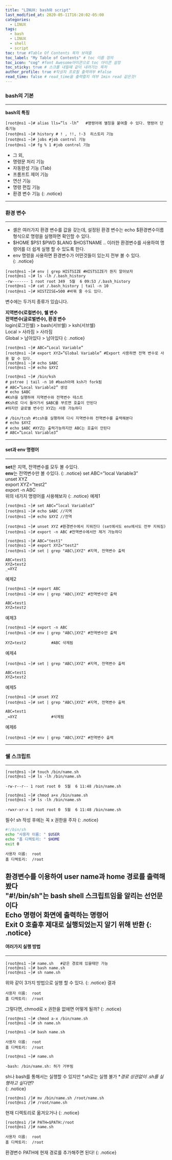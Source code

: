 ```yaml
---
title: "LINUX: bash와 script"
last_modified_at: 2020-05-11T16:20:02-05:00
categories:
  - LINUX
tags:
  - bash
  - LINUX
  - shell
  - script
toc: true #Table Of Contents 목차 보여줌
toc_label: "My Table of Contents" # toc 이름 정의
toc_icon: "cog" #font Awesome아이콘으로 toc 아이콘 설정
toc_sticky: true # 스크롤 내릴때 같이 내려가는 목차
author_profile: true #작성자 프로필 출력여부 #false
read_time: false # read_time을 출력할지 여부 1min read 같은것!
---
```

### bash의 기본
---
**bash의 특징**  
```console
[root@ns1 ~]# alias lls=”ls -lh”   #명령어에 별칭을 붙여줄 수 있다. 명령어 단축기능
[root@ns1 ~]# history # ! , !!, !-3  히스토리 기능
[root@ns1 ~]# jobs #job control 기능
[root@ns1 ~]# fg % 1 #job control 기능
```
* 그 외,
* 명령문 처리 기능  
* 자동완성 기능 (Tab)  
* 프롬프트 제어 기능  
* 연산 기능  
* 명령 편집 기능  
* 환경 변수 기능
{: .notice}
---
### 환경 변수
---
* 셸은 여러가지 환경 변수를 값을 갖는데, 설정된 환경 변수는 echo $환경변수이름 형식으로 명령을 실행하면 확인할 수 있다.  
* $HOME $PS1 $PWD $LANG $HOSTNAME  .. 이러한 환경변수를 사용하여 명령어를 더 쉽게 실행 할 수 있도록 한다.  
* env 명령을 사용하면 환경변수가 어떤것들이 있는지 전부 볼 수 있다.  
{: .notice}
```console
[root@ns1 ~]# env | grep HISTSIZE #HISTSIZE가 뭔지 알아보자
[root@ns1 ~]# ls -lh /.bash_history
-rw------- 1 root root 349  5월  6 09:53 /.bash_history
[root@ns1 ~]# cat /.bash_history | tail -n 10
[root@ns1 ~]# HISTZISE=500 #바꿔 줄 수도 있다.
```
변수에는 두가지 종류가 있습니다.  
  
**지역변수(로컬변수), 쉘 변수**  
**전역변수(글로벌변수), 환경 변수**  
login(로그인쉘) > bash(서브쉘) > ksh(서브쉘)  
Local > 사라짐 > 사라짐  
Global > 남아있다 > 남아있다
{: .notice}
```console 
[root@ns1 ~]# ABC=”Local Variable”
[root@ns1 ~]# export XYZ=”Global Variable” #Export 사용하면 전역 변수로 사용 할 수 있다.
[root@ns1 ~]# echo $ABC
[root@ns1 ~]# echo $XYZ
```
```console 
[root@ns1 ~]# /bin/ksh
# pstree | tail -n 10 #bash아래 ksh가 fork됨
# ABC=”Local Variable2” 생성
# echo $ABC
#Ksh을 실행하여 지역변수와 전역변수 테스트
#Ksh로 다시 들어가서 $ABC를 부르면 호출이 안된다
#하지만 글로별 변수인 XYZ는 사용 가능하다
```
```console 
# /bin/tcsh	#tcsh을 실행하여 다시 지역변수와 전역변수를 출력해본다
# echo $XYZ
# echo $ABC	#XYZ는 출력가능하지만 ABC는 호출이 안된다
# ABC=”Local Variable3”
```
---
#### set과 env 명령어
---
**set**은 지역, 전역변수를 모두 볼 수있다.  
**env**는 전역변수만 볼 수있다.
{: .notice}
set ABC=”local Variable3”  
unset XYZ  
export XYZ="test2"    
export -n ABC    
위의 네가지 명령어를 사용해보자
{: .notice}
예제1
```console
[root@ns1 ~]# set ABC=”local Variable3”
[root@ns1 ~]# echo $ABC //지역
[root@ns1 ~]# echo $XYZ //전역

[root@ns1 ~]# unset XYZ #환경변수에서 지워진다 (set에서도 env에서도 전부 지워짐)
[root@ns1 ~]# export -n ABC #전역변수에서만 제거 가능하다

[root@ns1 ~]# ABC="test1"
[root@ns1 ~]# export XYZ="test2"
[root@ns1 ~]# set | grep "ABC\|XYZ" #지역, 전역변수 출력  
```
```
ABC=test1
XYZ=test2
_=XYZ
```
예제2
```console
[root@ns1 ~]# export ABC
[root@ns1 ~]# env | grep "ABC\|XYZ" #전역변수만 출력
```
```
ABC=test1
XYZ=test2
```
예제3
```console
[root@ns1 ~]# export -n ABC
[root@ns1 ~]# env | grep "ABC\|XYZ" #전역변수만 출력
```
```
XYZ=test2			#ABC 삭제됨
```
예제4
```console
[root@ns1 ~]# set | grep "ABC\|XYZ" #지역, 전역변수 출력  
```
```
ABC=test1
XYZ=test2
```
예제5
```console
[root@ns1 ~]# unset XYZ
[root@ns1 ~]# set | grep "ABC\|XYZ" #지역, 전역변수 출력  
```
```
ABC=test1
_=XYZ				#삭제됨
```
예제6
```console
[root@ns1 ~]# env | grep "ABC\|XYZ" #전역변수 출력
```
---
### 쉘 스크립트
---
```console
[root@ns1 ~]# touch /bin/name.sh
[root@ns1 ~]# ls -lh /bin/name.sh
```
```
-rw-r--r-- 1 root root 0  5월  6 11:48 /bin/name.sh
```
```console
[root@ns1 ~]# chmod a+x /bin/name.sh
[root@ns1 ~]# ls -lh /bin/name.sh
```
```
-rwxr-xr-x 1 root root 0  5월  6 11:48 /bin/name.sh
```
필수! sh 작성 후에는 꼭 x 권한을 주자
{: .notice}
```bash
#!/bin/sh
echo "사용자 이름: " $USER
echo "홈 디렉토리: " $HOME
exit 0
```
```
사용자 이름:  root
홈 디렉토리:  /root
```
환경변수를 이용하여 user name과 home 경로를 출력해봤다  
"#!/bin/sh"는  bash shell 스크립트임을 알리는 선언문이다  
**Echo** 명령어 화면에 출력하는 명령어  
**Exit 0** 호출후 제대로 실행되었는지 알기 위해 반환
{: .notice}
---
#### 여러가지 실행 방법
---
```console
[root@ns1 ~]# name.sh	#같은 경로에 있을때만 가능
[root@ns1 ~]# bash name.sh
[root@ns1 ~]# sh name.sh
```
위와 같이 3가지 방법으로 실행 할 수 있다.
{: .notice}
결과
```
사용자 이름:  root
홈 디렉토리:  /root
```
그렇다면, chmod로 x 권한을 없애면 어떻게 될까?
{: .notice}
```console
[root@ns1 ~]# chmod a-x /bin/name.sh
[root@ns1 ~]# sh name.sh
```
```console
[root@ns1 ~]# bash name.sh
```
```
사용자 이름:  root
홈 디렉토리:  /root
```
```console
[root@ns1 ~]# name.sh
```
```
-bash: /bin/name.sh: 허가 거부됨
```
sh나 bash를 통해서는 실행할 수 있지만 *.sh로는 실행 불가
**경로 상관없이 *.sh를 실행하고 싶다면?**  
{: .notice}
```console
[root@ns1 /]# mv /bin/name.sh /root/name.sh
[root@ns1 /]# /root/name.sh
```
현재 디렉토리로 옮겨오거나
{: .notice}
```console
[root@ns1 /]# PATH=$PATH:/root
[root@ns1 /]# name.sh
```
```
사용자 이름:  root
홈 디렉토리:  /root
```
환경변수 PATH에 현재 경로를 추가해주면 된다!
{: .notice}